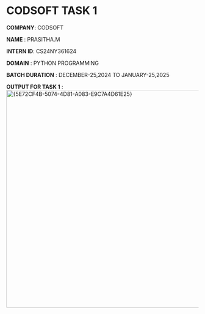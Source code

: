 # CODSOFT TASK 1

**COMPANY**: CODSOFT

**NAME** : PRASITHA.M

**INTERN ID**: CS24NY361624

**DOMAIN** : PYTHON PROGRAMMING

**BATCH DURATION** : DECEMBER-25,2024 TO JANUARY-25,2025

**OUTPUT FOR TASK 1** : <img width="570" alt="{5E72CF4B-5074-4D81-A083-E9C7A4D61E25}" src="https://github.com/user-attachments/assets/eb63fab9-069a-4514-9a55-7f89b8f109a6" />
